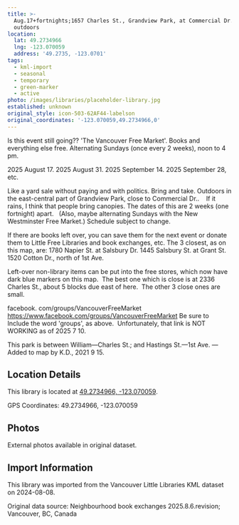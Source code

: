 ```yaml
---
title: >-
  Aug.17+fortnights;1657 Charles St., Grandview Park, at Commercial Dr.,
  outdoors
location:
  lat: 49.2734966
  lng: -123.070059
  address: '49.2735, -123.0701'
tags:
  - kml-import
  - seasonal
  - temporary
  - green-marker
  - active
photo: /images/libraries/placeholder-library.jpg
established: unknown
original_style: icon-503-62AF44-labelson
original_coordinates: '-123.070059,49.2734966,0'
---
```

Is this event still going??
'The Vancouver Free Market'.
Books and everything else free.
Alternating Sundays (once every 2 weeks), 
noon to 4 pm.

2025 August 17.
2025 August 31.
2025 September 14.
2025 September 28, etc.

Like a yard sale without paying and with politics. Bring and take.
Outdoors in the east-central part of 
Grandview Park, close to Commercial Dr..   
If it rains, I think that people bring canopies.
The dates of this are 2 weeks (one fortnight) apart.  
(Also, maybe alternating Sundays with 
the New Westminster Free Market.)
Schedule subject to change.

If there are books left over, you can save them for the next event or donate them to Little Free Libraries and book exchanges, etc. 
The 3 closest, as on this map, are:
1780 Napier St. at Salsbury Dr.
1445 Salsbury St. at Grant St.
1520 Cotton Dr., north of 1st Ave.

Left-over non-library items can be put into the free stores, which now have dark blue markers on this map.  The best one which is close is at 2336 Charles St., about 5 blocks due east of here.  The other 3 close ones are small.

facebook. com/groups/VancouverFreeMarket 
https://www.facebook.com/groups/VancouverFreeMarket
Be sure to Include the word 'groups', as above. 
Unfortunately, that link is NOT WORKING as of 2025 7 10.

This park is between William—Charles St.; and
Hastings St.—1st Ave.
—Added to map by K.D., 2021 9 15.

## Location Details

This library is located at [49.2734966, -123.070059](https://www.google.com/maps?q=49.2734966,-123.070059).

GPS Coordinates: 49.2734966, -123.070059

## Photos

External photos available in original dataset.

## Import Information

This library was imported from the Vancouver Little Libraries KML dataset on 2024-08-08.

Original data source: Neighbourhood book exchanges 2025.8.6.revision; Vancouver, BC, Canada
